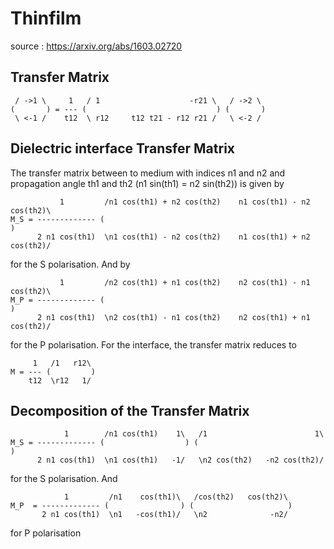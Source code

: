 # Thinfilm

source : https://arxiv.org/abs/1603.02720

## Transfer Matrix

     / ->1 \     1   / 1                    -r21 \   / ->2 \
    (       ) = --- (                             ) (       )
     \ <-1 /    t12  \ r12     t12 t21 - r12 r21 /   \ <-2 /

## Dielectric interface Transfer Matrix

The transfer matrix between to medium with indices n1 and n2 and propagation
angle th1 and th2 (n1 sin(th1) = n2 sin(th2)) is given by

               1         /n1 cos(th1) + n2 cos(th2)    n1 cos(th1) - n2 cos(th2)\
    M_S = ------------- (                                                        )
          2 n1 cos(th1)  \n1 cos(th1) - n2 cos(th2)    n1 cos(th1) + n2 cos(th2)/

for the S polarisation. And by

               1         /n2 cos(th1) + n1 cos(th2)    n2 cos(th1) - n1 cos(th2)\
    M_P = ------------- (                                                        )
          2 n1 cos(th1)  \n2 cos(th1) - n1 cos(th2)    n2 cos(th1) + n1 cos(th2)/

for the P polarisation. For the interface, the transfer matrix reduces to

         1   /1   r12\
    M = --- (         )
        t12  \r12   1/

## Decomposition of the Transfer Matrix

                1        /n1 cos(th1)    1\   /1                        1\
    M_S = ------------- (                  ) (                            )
          2 n1 cos(th1)  \n1 cos(th1)   -1/   \n2 cos(th2)   -n2 cos(th2)/

for the S polarisation. And

                1         /n1    cos(th1)\   /cos(th2)   cos(th2)\
    M_P  = ------------- (                ) (                     )
           2 n1 cos(th1)  \n1   -cos(th1)/   \n2              -n2/

for P polarisation
